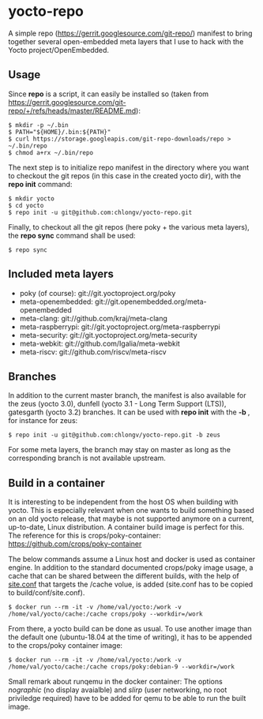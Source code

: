 # yocto-repo

A simple repo (https://gerrit.googlesource.com/git-repo/) manifest to bring together several open-embedded meta layers that I use to hack with the Yocto project/OpenEmbedded.

## Usage

Since **repo** is a script, it can easily be installed so (taken from https://gerrit.googlesource.com/git-repo/+/refs/heads/master/README.md):

    $ mkdir -p ~/.bin
    $ PATH="${HOME}/.bin:${PATH}"
    $ curl https://storage.googleapis.com/git-repo-downloads/repo > ~/.bin/repo
    $ chmod a+rx ~/.bin/repo

The next step is to initialize repo manifest in the directory where you want to checkout the git repos (in this case in the created yocto dir), with the **repo init** command:

    $ mkdir yocto
    $ cd yocto
    $ repo init -u git@github.com:chlongv/yocto-repo.git

Finally, to checkout all the git repos (here poky + the various meta layers), the **repo sync** command shall be used:

    $ repo sync

## Included meta layers

* poky (of course): git://git.yoctoproject.org/poky
* meta-openembedded: git://git.openembedded.org/meta-openembedded
* meta-clang: git://github.com/kraj/meta-clang
* meta-raspberrypi: git://git.yoctoproject.org/meta-raspberrypi
* meta-security: git://git.yoctoproject.org/meta-security
* meta-webkit: git://github.com/Igalia/meta-webkit
* meta-riscv: git://github.com/riscv/meta-riscv

## Branches

In addition to the current master branch, the manifest is also available for the zeus (yocto 3.0), dunfell (yocto 3.1 - Long Term Support (LTS)), gatesgarth (yocto 3.2) branches.
It can be used with **repo init** with the **-b <branchname>**, for instance for zeus:

    $ repo init -u git@github.com:chlongv/yocto-repo.git -b zeus

For some meta layers, the branch may stay on master as long as the corresponding branch is not available upstream.

## Build in a container

It is interesting to be independent from the host OS when building with yocto. This is especially relevant when one wants to build something based on an old yocto release, that maybe is not supported anymore on a current, up-to-date, Linux distribution. A container build image is perfect for this. The reference for this is crops/poky-container: https://github.com/crops/poky-container

The below commands assume a Linux host and docker is used as container engine. In addition to the standard documented crops/poky image usage, a cache that can be shared between the different builds, with the help of [site.conf](site.conf) that targets the /cache volue, is added (site.conf has to be copied to build/conf/site.conf).

    $ docker run --rm -it -v /home/val/yocto:/work -v /home/val/yocto/cache:/cache crops/poky --workdir=/work

From there, a yocto build can be done as usual. To use another image than the default one (ubuntu-18.04 at the time of writing), it has to be appended to the crops/poky container image:

    $ docker run --rm -it -v /home/val/yocto:/work -v /home/val/yocto/cache:/cache crops/poky:debian-9 --workdir=/work

Small remark about runqemu in the docker container: The options *nographic* (no display avaialble) and *slirp* (user networking, no root priviledge required) have to be added for qemu to be able to run the built image.
